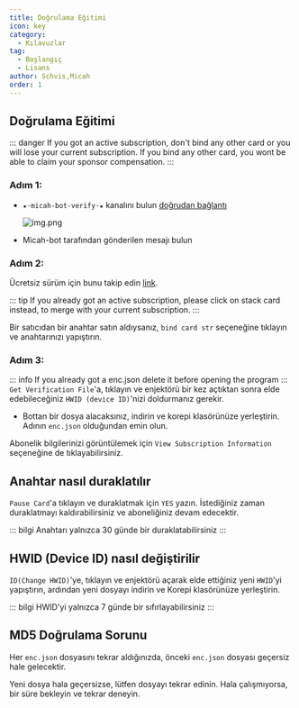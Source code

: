 ```yaml
---
title: Doğrulama Eğitimi
icon: key
category:
  - Kılavuzlar
tag:
  - Başlangıç
  - Lisans
author: Schvis,Micah
order: 1
---
```

## Doğrulama Eğitimi



::: danger If you got an active subscription, don't bind any other card or you will lose your current subscription. If you bind any other card, you wont be able to claim your sponsor compensation.
:::

### Adım 1:
- `★⋅micah-bot-verify⋅★` kanalını bulun [doğrudan bağlantı](https://discord.com/channels/1069057220802781265/1203687333107335198)

  ![img.png](/assets/images/docs/202402/verify-1.png)
- Micah-bot tarafından gönderilen mesajı bulun
### Adım 2:
Ücretsiz sürüm için bunu takip edin [link](free.md).

::: tip If you already got an active subscription, please click on stack card instead, to merge with your current subscription.
:::

Bir satıcıdan bir anahtar satın aldıysanız, `bind card str` seçeneğine tıklayın ve anahtarınızı yapıştırın.

### Adım 3:
::: info If you already got a enc.json delete it before opening the program
:::
`Get Verification File`'a, tıklayın ve enjektörü bir kez açtıktan sonra elde edebileceğiniz `HWID (device ID)`'nizi doldurmanız gerekir.
- Bottan bir dosya alacaksınız, indirin ve korepi klasörünüze yerleştirin. Adının `enc.json` olduğundan emin olun.

Abonelik bilgilerinizi görüntülemek için `View Subscription Information` seçeneğine de tıklayabilirsiniz.

## Anahtar nasıl duraklatılır

`Pause Card`'a tıklayın ve duraklatmak için `YES` yazın. İstediğiniz zaman duraklatmayı kaldırabilirsiniz ve aboneliğiniz devam edecektir.

::: bilgi Anahtarı yalnızca 30 günde bir duraklatabilirsiniz
:::

## HWID (Device ID) nasıl değiştirilir

`ID(Change HWID)`'ye, tıklayın ve enjektörü açarak elde ettiğiniz yeni `HWID`'yi yapıştırın, ardından yeni dosyayı indirin ve Korepi klasörünüze yerleştirin.

::: bilgi HWID'yi yalnızca 7 günde bir sıfırlayabilirsiniz
:::

## MD5 Doğrulama Sorunu
Her `enc.json` dosyasını tekrar aldığınızda, önceki `enc.json` dosyası geçersiz hale gelecektir.

Yeni dosya hala geçersizse, lütfen dosyayı tekrar edinin. Hala çalışmıyorsa, bir süre bekleyin ve tekrar deneyin.

